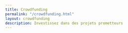 ```yaml
---
title: Crowdfunding
permalink: "/crowdfunding.html"
layout: crowdfunding
description: Investissez dans des projets prometteurs
---
```


